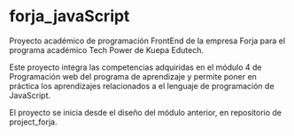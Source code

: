 # forja_javaScript
Proyecto académico de programación FrontEnd de la empresa Forja para el programa académico Tech Power de Kuepa Edutech.

Este proyecto integra las competencias adquiridas en el módulo 4 de Programación web del programa de aprendizaje y permite poner en práctica los aprendizajes relacionados a el lenguaje de programación de JavaScript.

El proyecto se inicia desde el diseño del módulo anterior, en repositorio de project_forja.